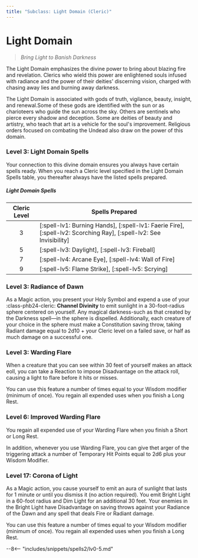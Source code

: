 ```yaml
---
title: "Subclass: Light Domain (Cleric)"
---
```


<p style="display:none">
Bring Light to Banish Darkness
</p>

# Light Domain

> *Bring Light to Banish Darkness*

The Light Domain emphasizes the divine power to bring about blazing fire and revelation. Clerics who wield this power are enlightened souls infused with radiance and the power of their deities' discerning vision, charged with chasing away lies and burning away darkness.

The Light Domain is associated with gods of truth, vigilance, beauty, insight, and renewal.Some of these gods are identified with the sun or as charioteers who guide the sun across the sky. Others are sentinels who pierce every shadow and deception. Some are deities of beauty and artistry, who teach that art is a vehicle for the soul's improvement. Religious orders focused on combating the Undead also draw on the power of this domain.

### Level 3: Light Domain Spells

Your connection to this divine domain ensures you always have certain spells ready. When you reach a Cleric level specified in the Light Domain Spells table, you thereafter always have the listed spells prepared. 

##### Light Domain Spells

| Cleric Level | Spells Prepared |
|:-:|---|
| 3 | [:spell-lv1: Burning Hands], [:spell-lv1: Faerie Fire], [:spell-lv2: Scorching Ray], [:spell-lv2: See Invisibility] |
| 5 | [:spell-lv3: Daylight], [:spell-lv3: Fireball] |
| 7 | [:spell-lv4: Arcane Eye], [:spell-lv4: Wall of Fire] |
| 9 | [:spell-lv5: Flame Strike], [:spell-lv5: Scrying] |


### Level 3: Radiance of Dawn

As a Magic action, you present your Holy Symbol and expend a use of your :class-phb24-cleric: **Channel Divinity** to emit sunlight in a 30-foot-radius sphere centered on yourself. Any magical darkness-such as that created by the Darkness spell—in the sphere is dispelled. Additionally, each creature of your choice in the sphere must make a Constitution saving throw, taking Radiant damage equal to 2d10 + your Cleric level on a failed save, or half as much damage on a successful one.

### Level 3: Warding Flare

When a creature that you can see within 30 feet of yourself makes an attack eoll, you can take a Reaction to impose Disadvantage on the attack roll, causing a light to flare before it hits or misses.

You can use this feature a number of times equal to your Wisdom modifier (minimum of once). You regain all expended uses when you finish a Long Rest.

### Level 6: Improved Warding Flare

You regain all expended use of your Warding Flare when you finish a Short or Long Rest.

In addition, whenever you use Warding Flare, you can give thet arger of the triggering attack a number of Temporary Hit Points equal to 2d6 plus your Wisdom Modifier.

### Level 17: Corona of Light

As a Magic action, you cause yourself to emit an aura of sunlight that lasts for 1 minute or until you dismiss it (no action required). You emit Bright Light in a 60-foot radius and Dim Light for an additional 30 feet. Your enemies in the Bright Light have Disadvantage on saving throws against your Radiance of the Dawn and any spell that deals Fire or Radiant damage.

You can use this feature a number of times equal to your Wisdom modifier (minimum of once). You regain all expended uses when you finish a Long Rest.

--8<-- "includes/snippets/spells2/lv0-5.md"